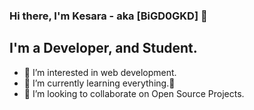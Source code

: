 ### Hi there, I'm Kesara - aka [BiGD0GKD] 👋 

## I'm a Developer, and Student.
- 👀 I’m interested in web development.
- 🌱 I’m currently learning everything.🤣
- 💞️ I’m looking to collaborate on Open Source Projects. 

